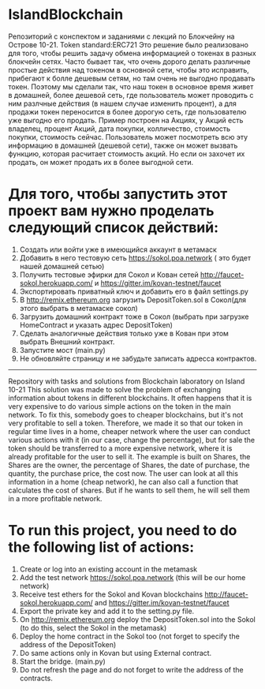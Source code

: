 ﻿# IslandBlockchain
Репозиторий с конспектом и заданиями с лекций по Блокчейну на Острове 10-21.
Token standard:ERC721 
Это решение было реализовано для того, чтобы решить задачу обмена информацией о токенах в разных блокчейн сетях.
Часто бывает так, что очень дорого делать различные простые действия над токеном в основной сети, чтобы это исправить, прибегают к болле дешевым сетям, но там очень не выгодно продавать токен.
Поэтому мы сделали так, что наш токен в основное время живет в домашней, более дешевой сеть, где пользователь может проводить с ним разлчные действия (в нашем случае изменить процент), а для продажи 
токен переносится в более дорогую сеть, где пользователю уже выгодно его продать.
Пример построен на Акциях, у Акций есть владелец, процент Акций, дата покупки, колличество, стоимость покупки, стоимость сейчас.
Пользователь может посмотреть всю эту информацию в домашней (дешевой сети), также он может вызвать функцию, которая расчитает стоимость акций.
Но если он захочет их продать, он может продать их в более выгодной сети.

# Для того, чтобы запустить этот проект вам нужно проделать следующий список действий:

1. Создать или войти уже в имеющийся аккаунт в метамаск 
2. Добавить в него тестовую сеть https://sokol.poa.network ( это будет нашей домашней сетью)
3. Получить тестовые эфирки для Сокол и Кован сетей http://faucet-sokol.herokuapp.com/ и https://gitter.im/kovan-testnet/faucet
4. Экспортировать приватный ключ и добавить его в файл settings.py
5. В http://remix.ethereum.org загрузить DepositToken.sol в Сокол(для этого выбрать в метамаске сокол)
6. Загрузить домашний контракт тоже в Сокол (выбрать при загрузке HomeContract и указать адрес DepositToken)
7. Сделать аналогичные действия только уже в Кован при этом выбрать Внешний контракт.
8. Запустите мост (main.py)
9. Не обновляйте страницу и не забудьте записать адресса контрактов.

-------------------------------------------------------------------------
Repository with tasks and solutions from Blockchain laboratory on Island 10-21
This solution was made to solve the problem of exchanging information about tokens in different blockchains.
It often happens that it is very expensive to do various simple actions on the token in the main network. To fix this, somebody goes to cheaper blockchains, but it's not very profitable to sell a token.
Therefore, we made it so that our token in regular time lives in a home, cheaper network where the user can conduct various actions with it (in our case, change the percentage), but for sale the token should be transferred to a more expensive network, where it is already profitable for the user to sell it.
The example is built on Shares, the Shares are the owner, the percentage of Shares, the date of purchase, the quantity, the purchase price, the cost now.
The user can look at all this information in a home (cheap network), he can also call a function that calculates the cost of shares.
But if he wants to sell them, he will sell them in a more profitable network.

# To run this project, you need to do the following list of actions:
1. Create or log into an existing account in the metamask
2. Add the test network https://sokol.poa.network (this will be our home network)
3. Receive test ethers for the Sokol and Kovan blockchains http://faucet-sokol.herokuapp.com/ and https://gitter.im/kovan-testnet/faucet
4. Export the private key and add it to the setting.py file.
5. On http://remix.ethereum.org deploy the DepositToken.sol into the Sokol (to do this, select the Sokol in the metamask)
6. Deploy the home contract in the Sokol too (not forget to specify the address of the DepositToken)
7. Do same actions only in Kovan but using External contract.
8. Start the bridge. (main.py)
9. Do not refresh the page and do not forget to write the address of the contracts.
